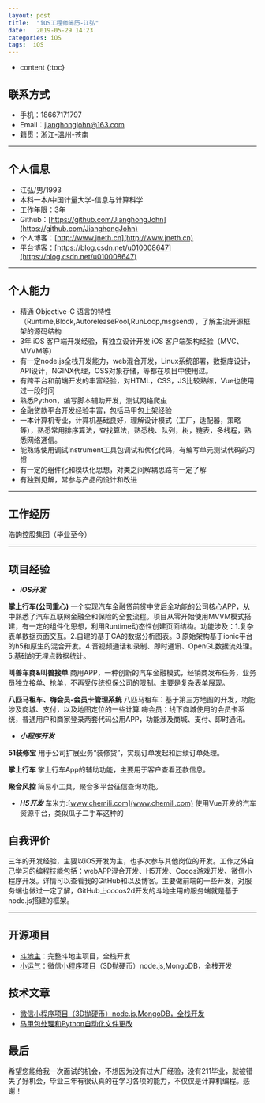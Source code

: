 ```yaml
---
layout: post
title:  "iOS工程师简历-江弘"
date:   2019-05-29 14:23
categories: iOS
tags:  iOS
---
```


* content
{:toc}

## 联系方式
- 手机：18667171797
- Email：jianghongjohn@163.com
- 籍贯：浙江-温州-苍南

---
## 个人信息

 - 江弘/男/1993 
 - 本科一本/中国计量大学-信息与计算科学 
 - 工作年限：3年
 - Github：[https://github.com/JianghongJohn](https://github.com/JianghongJohn)
 - 个人博客：[http://www.jneth.cn](http://www.jneth.cn)
 - 平台博客：[https://blog.csdn.net/u010008647](https://blog.csdn.net/u010008647)

---

## 个人能力

* 精通 Objective-C 语言的特性（Runtime,Block,AutoreleasePool,RunLoop,msgsend），了解主流开源框架的源码结构
* 3年 iOS 客户端开发经验，有独立设计开发 iOS 客户端架构经验（MVC、MVVM等）
* 有一定node.js全栈开发能力，web混合开发，Linux系统部署，数据库设计，API设计，NGINX代理，OSS对象存储，等都在项目中使用过。
* 有跨平台和前端开发的丰富经验，对HTML，CSS，JS比较熟练，Vue也使用过一段时间
* 熟悉Python，编写脚本辅助开发，测试网络爬虫
* 金融贷款平台开发经验丰富，包括马甲包上架经验
* 一本计算机专业，计算机基础良好，理解设计模式（工厂，适配器，策略等），熟悉常用排序算法，查找算法，熟悉栈、队列，树，链表，多线程，熟悉网络通信。
* 能熟练使用调试instrument工具包调试和优化代码，有编写单元测试代码的习惯
* 有一定的组件化和模块化思想，对类之间解耦思路有一定了解
* 有独到见解，常参与产品的设计和改进

---
## 工作经历
浩韵控股集团（毕业至今）

---

## 项目经验

* ***iOS开发***

**掌上行车(公司重心)**
一个实现汽车金融贷前贷中贷后全功能的公司核心APP，从中熟悉了汽车互联网金融全和保险的全套流程。项目从零开始使用MVVM模式搭建，有一定的组件化思想，利用Runtime动态性创建页面结构。功能涉及：1.复杂表单数据页面交互。2.自建的基于CA的数据分析图表。3.原始架构基于ionic平台的h5和原生的混合开发。4.音视频通话和录制、即时通讯、OpenGL数据流处理。5.基础的无埋点数据统计。

**叫兽车商&叫兽接单**
商用APP，一种创新的汽车金融模式，经销商发布任务，业务员独立接单、抢单，不再受传统担保公司的限制。主要是复杂表单展现。

**八匹马租车、嗨会员-会员卡管理系统**
八匹马租车：基于第三方地图的开发，功能涉及商城、支付，以及地图定位的一些计算
嗨会员：线下商城使用的会员卡系统，普通用户和商家登录两套代码公用APP，功能涉及商城、支付、即时通讯。

* ***小程序开发***

**51装修宝** 用于公司扩展业务“装修贷”，实现订单发起和后续订单处理。

**掌上行车** 掌上行车App的辅助功能，主要用于客户查看还款信息。

**聚合风控** 简易小工具，聚合多平台征信查询功能。
* ***H5开发***
车米力:[www.chemili.com](www.chemili.com)
使用Vue开发的汽车资源平台，类似瓜子二手车这种的

## 自我评价
三年的开发经验，主要以iOS开发为主，也多次参与其他岗位的开发。工作之外自己学习的编程技能包括：webAPP混合开发、H5开发、Cocos游戏开发、微信小程序开发。详情可以查看我的GitHub和以及博客。主要做前端的一些开发，对服务端也做过一定了解，GitHub上cocos2d开发的斗地主用的服务端就是基于node.js搭建的框架。

---
## 开源项目

 - [斗地主](https://github.com/JianghongJohn/cocoscreator-ddz)：完整斗地主项目，全栈开发
 - [小运气](https://github.com/JianghongJohn/weapp-luck)：微信小程序项目（3D抛硬币）node.js,MongoDB，全栈开发

## 技术文章

- [微信小程序项目（3D抛硬币）node.js,MongoDB，全栈开发](https://www.jianshu.com/p/639e9d013a55)
- [马甲包处理和Python自动化文件更改](https://www.jianshu.com/p/20dc05b5a437) 

## 最后

希望您能给我一次面试的机会，不想因为没有过大厂经验，没有211毕业，就被错失了好机会，毕业三年有很认真的在学习各项的能力，不仅仅是计算机编程。感谢！